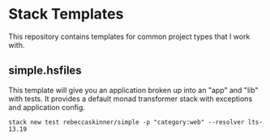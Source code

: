 # Stack Templates

This repository contains templates for common project types that I work with.

## simple.hsfiles

This template will give you an application broken up into an "app" and "lib"
with tests.  It provides a default monad transformer stack with exceptions and
application config.

```
stack new test rebeccaskinner/simple -p "category:web" --resolver lts-13.19
```
